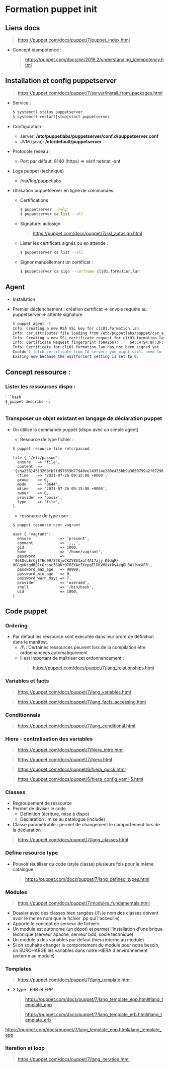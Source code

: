 # Formation puppet init

## Liens docs

> https://puppet.com/docs/puppet/7/puppet_index.html

- Concept idempotence :

    > https://puppet.com/docs/pe/2019.2/understanding_idempotency.html

## Installation et config puppetserver

> https://puppet.com/docs/puppet/7/server/install_from_packages.html

- Service :
    ```bash
    $ systemctl status puppetserver
    $ systemctl restart|stop|start puppetserver
    ```

- Configuration :
    - server: **/etc/puppetlabs/puppetserver/conf.d/puppetserver.conf**
    - JVM (java): **/etc/default/puppetserver**

- Protocole réseau :
    - Port par défaut: 8140 (https) => vérif netstat -ant

- Logs puppet (technique)
    - /var/log/puppetlabs

- Utilisation puppetserver en ligne de commandes:
    - Certifications
        ```bash
        $ puppetserver --help
        $ puppetserver ca list --all
        ```
    - Signature: autosign
      > https://puppet.com/docs/puppet/7/ssl_autosign.html
    
    - Lister les certificats signés ou en attende :
        ```bash
        $ puppetserver ca list --all
        ```
    
    - Signer manuellement un certificat :

        ```bash
        $ puppetserver ca sign --certname cli01.formation.lan
        ```


## Agent 

- Installation

- Premier déclenchement : création certificat => envoie requête au puppetserver => attente signature
    ```bash
    $ puppet agent -t
    Info: Creating a new RSA SSL key for cli01.formation.lan
    Info: csr_attributes file loading from /etc/puppetlabs/puppet/csr_attributes.   yal
    Info: Creating a new SSL certificate request for cli01.formation.lan
    Info: Certificate Request fingerprint (SHA256):     64:C4:94:8F:3F:BB:AA:DF:63:7A:17:22:38:4E:7D:A3:B7:FC:E8:B8:69:31:BE:D9:12:C3:E B:42:7F:71:94:8B
    Info: Certificate for cli01.formation.lan has not been signed yet
    Couldn't fetch certificate from CA server; you might still need to sign this agent's certificate (cli01.formation.lan).
    Exiting now because the waitforcert setting is set to 0.
    ```

## Concept ressource :

### Lister les ressources dispo :

    ```bash
    $ puppet describe -l
    ```


### Transposer un objet existant en langage de déclaration puppet

- On utilise la commande puppet (dispo avec un simple agent)

    - Resource de type fichier :
    ```bash
    $ puppet resource file /etc/passwd
    ```
    ```puppet
    file { '/etc/passwd':
      ensure   => 'file',
      content  => '{sha256}4513268fb7fd97059b77940ee249514e280e435bb9a3650759a2f8729662c7b5',
      ctime    => '2021-07-26 09:15:08 +0000',
      group    => 0,
      mode     => '0644',
      mtime    => '2021-07-26 09:15:08 +0000',
      owner    => 0,
      provider => 'posix',
      type     => 'file',
    }
    ```

    - ressource de type user :
    ```bash
    $ puppet resource user vagrant
    ```
    ```puppet
    user { 'vagrant':
      ensure             => 'present',
      comment            => ',,,',
      gid                => 1000,
      home               => '/home/vagrant',
      password           => '$6$DvLErCjtTEd99/S2$jwCKZY8SIxof4A17ajy.K0dqR/      HGGqyKtgdRE1rGrsoc3SQNrO7OZXAeIXepqElDKVM8xfky4egOU8WilwcXF0',
      password_max_age   => 99999,
      password_min_age   => 0,
      password_warn_days => 7,
      provider           => 'useradd',
      shell              => '/bin/bash',
      uid                => 1000,
    }
    ```


## Code puppet 

### Ordering

- Par défaut les ressource sont exécutée dans leur ordre de définition dans le manifest.
    - /!\ : Certaines ressources peuvent lors de la compilation être ordonnancées automatiquement
    - Il est important de maîtriser cet ordonnancement :
        > https://puppet.com/docs/puppet/7/lang_relationships.html

### Variables et facts

  > https://puppet.com/docs/puppet/7/lang_variables.html

  > https://puppet.com/docs/puppet/7/lang_facts_accessing.html


### Conditionnals

  > https://puppet.com/docs/puppet/7/lang_conditional.html

### Hiera - centralisation des variables

  > https://puppet.com/docs/puppet/7/hiera_intro.html

  > https://puppet.com/docs/puppet/7/hiera.html

  > https://puppet.com/docs/puppet/6/hiera_quick.html

  > https://puppet.com/docs/puppet/6/hiera_config_yaml_5.html

### Classes

- Regroupement de ressource
- Permet de diviser le code
    - Définition (écriture, mise à dispo)
    - Déclaration : mise au catalogue (include)
- Classe paramétrable : permet de changement le comportement lors de la déclaration

> https://puppet.com/docs/puppet/7/lang_classes.html

### Define resource type

- Pouvoir réutiliser du code (style classe) plusieurs fois pour le même catalogue :
  > https://puppet.com/docs/puppet/7/lang_defined_types.html


### Modules

> https://puppet.com/docs/puppet/7/modules_fundamentals.html

- Dossier avec des classes bien rangées (/!\ le nom des classes doivent avoir le meme nom que le fichier .pp qui l'acceuille)
- Apporte le concept de serveur de fichiers
- Un module est autonome (un dépot) et permet l'installation d'une brique technique (serveur apache, serveur bdd, socle technique)
- Un module a des variables par défaut (hiera interne au module)
- Si on souhaite changer le comportement du module pour notre besoin, on SURCHARGE les variables dans notre HIERA d'environnement (externe au module)


### Templates

> https://puppet.com/docs/puppet/7/lang_template.html

- 2 type : ERB et EPP

  > https://puppet.com/docs/puppet/7/lang_template_epp.html#lang_template_epp
  
  > https://puppet.com/docs/puppet/7/lang_template_erb.html#lang_template_erb

https://puppet.com/docs/puppet/7/lang_template_epp.html#lang_template_epp


### Iteration et loop 

> https://puppet.com/docs/puppet/7/lang_iteration.html